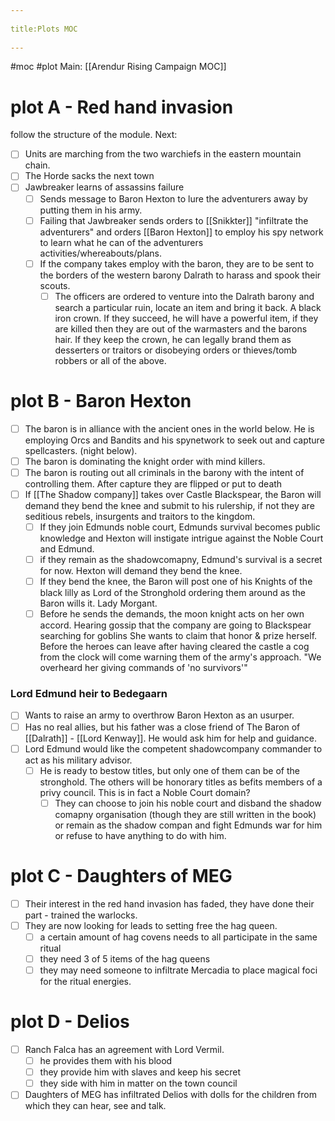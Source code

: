 --- 
title:Plots MOC 
---
#moc #plot 
Main: [[Arendur Rising Campaign MOC]]

# plot A - Red hand invasion
follow the structure of the module.
Next: 
- [ ] Units are marching from the two warchiefs in the eastern mountain chain.
- [ ] The Horde sacks the next town
- [ ] Jawbreaker learns of assassins failure
	- [ ] Sends message to Baron Hexton to lure the adventurers away by putting them in his army.
	- [ ] Failing that Jawbreaker sends orders to [[Snikkter]] "infiltrate the adventurers" and orders [[Baron Hexton]] to employ his spy network to learn what he can of the adventurers activities/whereabouts/plans.
	- [ ] If the company takes employ with the baron, they are to be sent to the borders of the western barony Dalrath to harass and spook their scouts.
		- [ ] The officers are ordered to venture into the Dalrath barony and search a particular ruin, locate an item and bring it back. A black iron crown. If they succeed, he will have a powerful item, if they are killed then they are out of the warmasters and the barons hair. If they keep the crown, he can legally brand them as desserters or traitors or disobeying orders or thieves/tomb robbers or all of the above.

# plot B - Baron Hexton
- [ ] The baron is in alliance with the ancient ones in the world below. He is employing Orcs and Bandits and his spynetwork to seek out and capture spellcasters. (night below).
- [ ] The baron is dominating the knight order with mind killers.
- [ ] The baron is routing out all criminals in the barony with the intent of controlling them. After capture they are flipped or put to death
- [ ] If [[The Shadow company]] takes over Castle Blackspear, the Baron will demand they bend the knee and submit to his rulership, if not they are seditious rebels, insurgents and traitors to the kingdom. 
	- [ ] If they join Edmunds noble court, Edmunds survival becomes public knowledge and Hexton will instigate intrigue against the Noble Court and Edmund.
	- [ ] if they remain as the shadowcomapny, Edmund's survival is a secret for now. Hexton will demand they bend the knee.
	- [ ] If they bend the knee, the Baron will post one of his Knights of the black lilly as Lord of the Stronghold ordering them around as the Baron wills it. Lady Morgant.
	- [ ] Before he sends the demands, the moon knight acts on her own accord. Hearing gossip that the company are going to Blackspear searching for goblins She wants to claim that honor & prize herself. Before the heroes can leave after having cleared the castle a cog from the clock will come warning them of the army's approach. "We overheard her giving commands of 'no survivors'"
### Lord Edmund heir to Bedegaarn
- [ ] Wants to raise an army to overthrow Baron Hexton as an usurper.
- [ ] Has no real allies, but his father was a close friend of The Baron of [[Dalrath]] - [[Lord Kenway]]. He would ask him for help and guidance. 
- [ ] Lord Edmund would like the competent shadowcompany commander to act as his military advisor. 
	- [ ] He is ready to bestow titles, but only one of them can be of the stronghold. The others will be honorary titles as befits members of a privy council. This is in fact a Noble Court domain?
		- [ ] They can choose to join his noble court and disband the shadow comapny organisation (though they are still written in the book) or remain as the shadow compan and fight Edmunds war for him or refuse to have anything to do with him.
# plot C - Daughters of MEG
- [ ] Their interest in the red hand invasion has faded, they have done their part - trained the warlocks. 
- [ ] They are now looking for leads to setting free the hag queen.
	- [ ] a certain amount of hag covens needs to all participate in the same ritual
	- [ ] they need 3 of 5 items of the hag queens
	- [ ] they may need someone to infiltrate Mercadia to place magical foci for the ritual energies.
# plot D - Delios
- [ ] Ranch Falca has an agreement with Lord Vermil.
	- [ ] he provides them with his blood
	- [ ] they provide him with slaves and keep his secret
	- [ ] they side with him in matter on the town council
- [ ] Daughters of MEG has infiltrated Delios with dolls for the children from which they can hear, see and talk.
